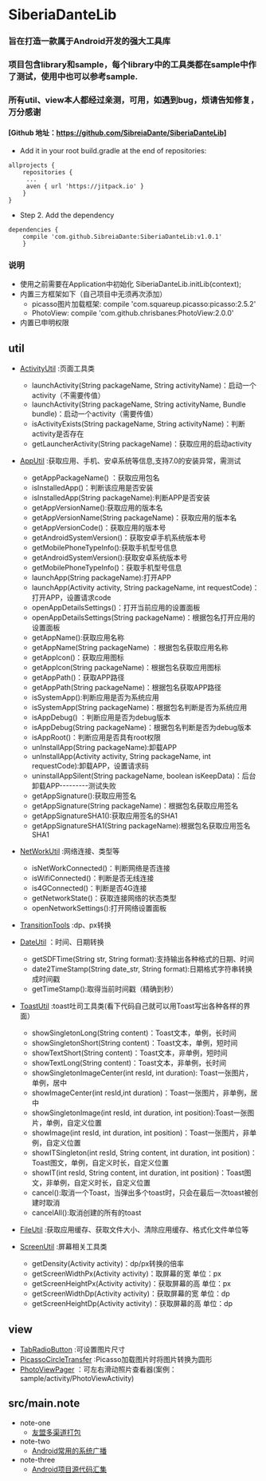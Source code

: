# SiberiaDanteLib
### 旨在打造一款属于Android开发的强大工具库
### 项目包含library和sample，每个library中的工具类都在sample中作了测试，使用中也可以参考sample.
### 所有util、view本人都经过亲测，可用，如遇到bug，烦请告知修复，万分感谢
#### [Github 地址：https://github.com/SibreiaDante/SiberiaDanteLib]
* Add it in your root build.gradle at the end of repositories:

```
allprojects {
    repositories {
	 ...
	 aven { url 'https://jitpack.io' }
	}
}
```
* Step 2. Add the dependency

```
dependencies {
    compile 'com.github.SibreiaDante:SiberiaDanteLib:v1.0.1'
	}
```
### 说明
* 使用之前需要在Application中初始化
    SiberiaDanteLib.initLib(context);
* 内置三方框架如下（自己项目中无须再次添加）
	* picasso图片加载框架:    compile 'com.squareup.picasso:picasso:2.5.2'
	* PhotoView:             compile 'com.github.chrisbanes:PhotoView:2.0.0'
* 内置已申明权限
## util
* [ActivityUtil] :页面工具类
    * launchActivity(String packageName, String activityName)：启动一个activity（不需要传值）
    * launchActivity(String packageName, String activityName, Bundle bundle)：启动一个activity（需要传值）
    * isActivityExists(String packageName, String activityName)：判断activity是否存在
    * getLauncherActivity(String packageName)：获取应用的启动activity
* [AppUtil] :获取应用、手机、安卓系统等信息,支持7.0的安装异常，需测试
    * getAppPackageName() ：获取应用包名
    * isInstalledApp()：判断该应用是否安装
    * isInstalledApp(String packageName):判断APP是否安装
    * getAppVersionName():获取应用的版本名
    * getAppVersionName(String packageName)：获取应用的版本名
    * getAppVersionCode()：获取应用的版本号
    * getAndroidSystemVersion()：获取安卓手机系统版本号
    * getMobilePhoneTypeInfo():获取手机型号信息
    * getAndroidSystemVersion():获取安卓系统版本号
    * getMobilePhoneTypeInfo()：获取手机型号信息
    * launchApp(String packageName):打开APP
    * launchApp(Activity activity, String packageName, int requestCode)：打开APP，设置请求code
    * openAppDetailsSettings()：打开当前应用的设置面板
    * openAppDetailsSettings(String packageName)：根据包名打开应用的设置面板
    * getAppName():获取应用名称
    * getAppName(String packageName) ：根据包名获取应用名称
    * getAppIcon()：获取应用图标
    * getAppIcon(String packageName)：根据包名获取应用图标
    * getAppPath()：获取APP路径
    * getAppPath(String packageName)：根据包名获取APP路径
    * isSystemApp():判断应用是否为系统应用
    * isSystemApp(String packageName)：根据包名判断是否为系统应用
    * isAppDebug() ：判断应用是否为debug版本
    * isAppDebug(String packageName)：根据包名判断是否为debug版本
    * isAppRoot()：判断应用是否具有root权限
    * unInstallApp(String packageName):卸载APP
    * unInstallApp(Activity activity, String packageName, int requestCode):卸载APP，设置请求码
    * uninstallAppSilent(String packageName, boolean isKeepData)：后台卸载APP---------<href>测试失败</href>
    * getAppSignature():获取应用签名
    * getAppSignature(String packageName)：根据包名获取应用签名
    * getAppSignatureSHA1():获取应用签名的SHA1
    * getAppSignatureSHA1(String packageName):根据包名获取应用签名SHA1





* [NetWorkUtil] :网络连接、类型等
    * isNetWorkConnected()：判断网络是否连接
    * isWifiConnected()：判断是否无线连接
    * is4GConnected()：判断是否4G连接
    * getNetworkState()：获取连接网络的状态类型
    * openNetworkSettings():打开网络设置面板
* [TransitionTools] :dp、px转换
* [DateUtil] ：时间、日期转换
    * getSDFTime(String str, String format):支持输出各种格式的日期、时间
    * date2TimeStamp(String date_str, String format):日期格式字符串转换成时间戳
    * getTimeStamp():取得当前时间戳（精确到秒）
* [ToastUtil] :toast吐司工具类(看下代码自己就可以用Toast写出各种各样的界面）
    * showSingletonLong(String content)：Toast文本，单例，长时间
    * showSingletonShort(String content)：Toast文本，单例，短时间
    * showTextShort(String content)：Toast文本，非单例，短时间
    * showTextLong(String content)：Toast文本，非单例，长时间
    * showSingletonImageCenter(int resId, int duration): Toast一张图片，单例，居中
    * showImageCenter(int resId,int duration)：Toast一张图片，非单例，居中
    * showSingletonImage(int resId, int duration, int position):Toast一张图片，单例，自定义位置
    * showImage(int resId, int duration, int position)：Toast一张图片，非单例，自定义位置
    * showITSingleton(int resId, String content, int duration, int position)：Toast图文，单例，自定义时长，自定义位置
    * showIT(int resId, String content, int duration, int position)：Toast图文，非单例，自定义时长，自定义位置
    * cancel():取消一个Toast，当弹出多个toast时，只会在最后一次toast被创建时取消
    * cancelAll():取消创建的所有的toast
* [FileUtil] :获取应用缓存、获取文件大小、清除应用缓存、格式化文件单位等
* [ScreenUtil] :屏幕相关工具类
    * getDensity(Activity activity)：dp/px转换的倍率
    * getScreenWidthPx(Activity activity)：取屏幕的宽 单位：px
    * getScreenHeightPx(Activity activity)：获取屏幕的高 单位：px
    * getScreenWidthDp(Activity activity)：获取屏幕的宽 单位：dp
    * getScreenHeightDp(Activity activity)：获取屏幕的高 单位：dp
## view
* [TabRadioButton] :可设置图片尺寸
* [PicassoCircleTransfer] :Picasso加载图片时将图片转换为圆形
* [PhotoViewPager] ：可左右滑动照片查看器(案例：sample/activity/PhotoViewActivity)
## src/main.note
* note-one
    * [友盟多渠道打包]
* note-two
    * [Android常用的系统广播]
* note-three
    * [Android项目源代码汇集]

#

[NetWorkUtil]:https://github.com/SibreiaDante/SiberiaDanteLib/blob/master/siberiadante/src/main/java/com/siberiadante/util/NetWorkUtil.java
[TransitionTools]:https://github.com/SibreiaDante/SiberiaDanteLib/blob/master/siberiadante/src/main/java/com/siberiadante/util/TransitionTools.java
[DateUtil]:https://github.com/SibreiaDante/SiberiaDanteLib/blob/master/siberiadante/src/main/java/com/siberiadante/util/DateUtil.java
[ToastUtil]:https://github.com/SibreiaDante/SiberiaDanteLib/blob/master/siberiadante/src/main/java/com/siberiadante/util/ToastUtil.java
[AppUtil]:https://github.com/SibreiaDante/SiberiaDanteLib/blob/master/siberiadante/src/main/java/com/siberiadante/util/AppUtil.java
[FileUtil]:https://github.com/SibreiaDante/SiberiaDanteLib/blob/master/siberiadante/src/main/java/com/siberiadante/util/FileUtil.java
[ScreenUtil]:https://github.com/SibreiaDante/SiberiaDanteLib/blob/master/siberiadante/src/main/java/com/siberiadante/util/ScreenUtil.java
[ActivityUtil]:https://github.com/SibreiaDante/SiberiaDanteLib/blob/master/siberiadante/src/main/java/com/siberiadante/util/ActivityUtil.java


[TabRadioButton]:https://github.com/SibreiaDante/SiberiaDanteLib/blob/master/siberiadante/src/main/java/com/siberiadante/view/TabRadioButton.java
[PicassoCircleTransfer]:https://github.com/SibreiaDante/SiberiaDanteLib/blob/master/siberiadante/src/main/java/com/siberiadante/view/PicassoCircleTransfer.java
[PhotoViewPager]:https://github.com/SibreiaDante/SiberiaDanteLib/blob/master/siberiadante/src/main/java/com/siberiadante/view/PhotoViewPager.java


[友盟多渠道打包]:https://github.com/SibreiaDante/SiberiaDanteLib/blob/master/siberiadante/src/main/note/note-one.md
[Android常用的系统广播]:https://github.com/SibreiaDante/SiberiaDanteLib/blob/master/siberiadante/src/main/note/note-two.md
[Android项目源代码汇集]:https://github.com/SibreiaDante/SiberiaDanteLib/blob/master/siberiadante/src/main/note/note-three.md